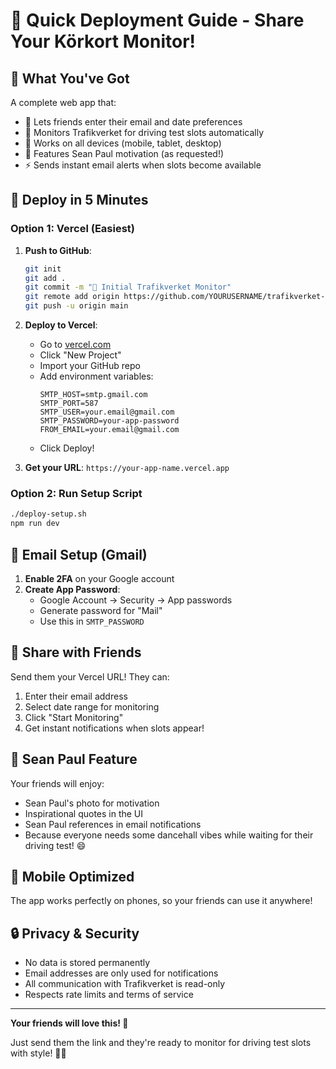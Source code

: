 # 🚗 Quick Deployment Guide - Share Your Körkort Monitor!

## 🎯 What You've Got

A complete web app that:
- 📧 Lets friends enter their email and date preferences
- 🤖 Monitors Trafikverket for driving test slots automatically
- 📱 Works on all devices (mobile, tablet, desktop)
- 🎵 Features Sean Paul motivation (as requested!)
- ⚡ Sends instant email alerts when slots become available

## 🚀 Deploy in 5 Minutes

### Option 1: Vercel (Easiest)

1. **Push to GitHub**:
   ```bash
   git init
   git add .
   git commit -m "🚗 Initial Trafikverket Monitor"
   git remote add origin https://github.com/YOURUSERNAME/trafikverket-monitor.git
   git push -u origin main
   ```

2. **Deploy to Vercel**:
   - Go to [vercel.com](https://vercel.com)
   - Click "New Project"
   - Import your GitHub repo
   - Add environment variables:
     ```
     SMTP_HOST=smtp.gmail.com
     SMTP_PORT=587
     SMTP_USER=your.email@gmail.com
     SMTP_PASSWORD=your-app-password
     FROM_EMAIL=your.email@gmail.com
     ```
   - Click Deploy!

3. **Get your URL**: `https://your-app-name.vercel.app`

### Option 2: Run Setup Script

```bash
./deploy-setup.sh
npm run dev
```

## 📧 Email Setup (Gmail)

1. **Enable 2FA** on your Google account
2. **Create App Password**:
   - Google Account → Security → App passwords
   - Generate password for "Mail"
   - Use this in `SMTP_PASSWORD`

## 🎯 Share with Friends

Send them your Vercel URL! They can:
1. Enter their email address
2. Select date range for monitoring
3. Click "Start Monitoring"
4. Get instant notifications when slots appear!

## 🎵 Sean Paul Feature

Your friends will enjoy:
- Sean Paul's photo for motivation
- Inspirational quotes in the UI
- Sean Paul references in email notifications
- Because everyone needs some dancehall vibes while waiting for their driving test! 😄

## 📱 Mobile Optimized

The app works perfectly on phones, so your friends can use it anywhere!

## 🔒 Privacy & Security

- No data is stored permanently
- Email addresses are only used for notifications
- All communication with Trafikverket is read-only
- Respects rate limits and terms of service

---

**Your friends will love this! 🎉**

Just send them the link and they're ready to monitor for driving test slots with style! 🚗🎵 